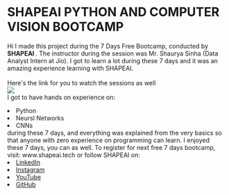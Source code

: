 # SHAPEAI PYTHON AND COMPUTER VISION BOOTCAMP
Hi I made this project during the 7 Days Free Bootcamp, conducted by <b> SHAPEAI </b>.
The instructor during the session was Mr. Shaurya Sinha (Data Analyst Intern at Jio). I got to learn a lot during these 7 days and it was an amazing experience learning with SHAPEAI.
<br><br>Here's the link for you to watch the sessions as well<br>
<a href=
"http://www.youtube.com/playlist?list=PL7zl8TDRnbulHqBNcsk_zeuy1RTKePPcg">
<img
src="https://github.com/ShapeAI/PYTHON-AND-DATA-ANALYTIVS/blob/main/YOUTUBE%20THUMBNAIL-2.png"></a>
<br>I got to have hands on experience on:
<li>Python
<li>Neursl Networks
<li>CNNs
<br>during these 7 days, and everything was explained from the very basics so that anyone with zero experience on programming can learn.
I enjoyed these 7 days, you can as well. To register for next free 7 days bootcamp, visit:
www.shapeai.tech
or follow SHAPEAI on:
<li><a href=
"https://in.linkedin.com/company/shapeai">LinkedIn</a>
<li><a href=
"https://www.instagram.com/shape.ai/?hl=en">Instagram</a>  
<li><a href=
"https://www.youtube.com/channel/UCTUvDLTW9meuDXWcbmlSPdA">YouTube</a>
<li><a href=
"https://github.com/shapeai">GitHub</a>
